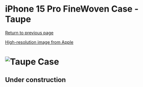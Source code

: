 # iPhone 15 Pro FineWoven Case - Taupe

[Return to previous page](/iphone_15)

[High-resolution image from Apple](https://store.storeimages.cdn-apple.com/8756/as-images.apple.com/is//MT4J3?wid=4500&hei=4500&fmt=png)

# ![Taupe Case](/everyphone/MT4J3.png)

## Under construction
